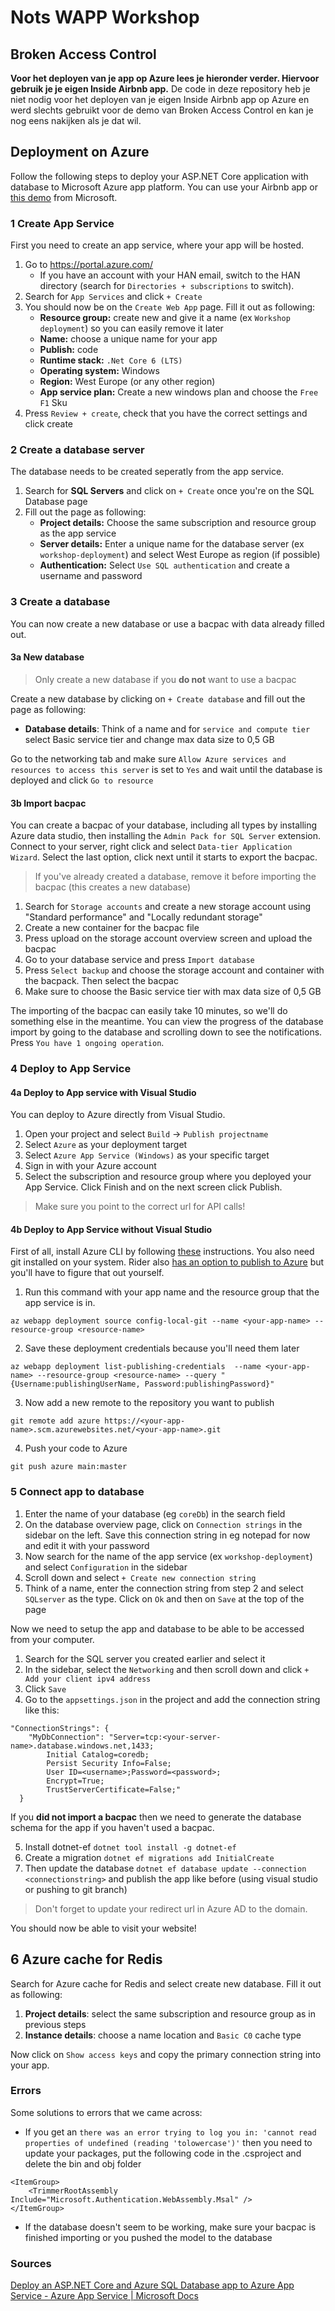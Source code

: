 # Nots WAPP Workshop

## Broken Access Control

**Voor het deployen van je app op Azure lees je hieronder verder. Hiervoor gebruik je je eigen Inside Airbnb app.** De code in deze repository heb je niet nodig voor het deployen van je eigen Inside Airbnb app op Azure en werd slechts gebruikt voor de demo van Broken Access Control en kan je nog eens nakijken als je dat wil.

## Deployment on Azure

Follow the following steps to deploy your ASP.NET Core application with database to Microsoft Azure app platform. You can use your Airbnb app or [this demo](https://github.com/Azure-Samples/msdocs-app-service-sqldb-dotnetcore/archive/refs/heads/main.zip) from Microsoft.

### 1 Create App Service

First you need to create an app service, where your app will be hosted.

1. Go to https://portal.azure.com/
	 - If you have an account with your HAN email, switch to the HAN directory (search for ``Directories + subscriptions`` to switch).
2. Search for ``App Services`` and click ``+ Create``
3. You should now be on the ``Create Web App`` page. Fill it out as following:
	- **Resource group:** create new and give it a name (ex ``Workshop deployment``) so you can easily remove it later
	- **Name:** choose a unique name for your app
	- **Publish:** code
	- **Runtime stack:** ``.Net Core 6 (LTS)``
	- **Operating system:** Windows
	- **Region:** West Europe (or any other region)
	- **App service plan:** Create a new windows plan and choose the ``Free F1`` Sku 
4. Press ``Review + create``, check that you have the correct settings and click create

### 2 Create a database server

The database needs to be created seperatly from the app service.

1. Search for **SQL Servers** and click on ``+ Create`` once you're on the SQL Database page
2. Fill out the page as following:
	- **Project details:** Choose the same subscription and resource group as the app service
	- **Server details:** Enter a unique name for the database server (ex ``workshop-deployment``) and select West Europe as region (if possible)
	- **Authentication:** Select ``Use SQL authentication`` and create a username and password

### 3 Create a database

You can now create a new database or use a bacpac with data already filled out.

#### 3a New database

 > Only create a new database if you **do not** want to use a bacpac

Create a new database by clicking on ``+ Create database`` and fill out the page as following:
 - **Database details**: Think of a name and for ``service and compute tier`` select Basic service tier and change max data size to 0,5 GB

Go to the networking tab and make sure ``Allow Azure services and resources to access this server`` is set to ``Yes`` and wait until the database is deployed and click ``Go to resource``
	
#### 3b Import bacpac

You can create a bacpac of your database, including all types by installing Azure data studio, then installing the ``Admin Pack for SQL Server`` extension. Connect to your server, right click and select ``Data-tier Application Wizard``. Select the last option, click next until it starts to export the bacpac.

> If you've already created a database, remove it before importing the bacpac (this creates a new database)

1. Search for ``Storage accounts`` and create a new storage account using "Standard performance" and "Locally redundant storage"
2. Create a new container for the bacpac file
3. Press upload on the storage account overview screen and upload the bacpac
4. Go to your database service and press ``Import database``
5. Press ``Select backup``  and choose the storage account and container with the bacpack. Then select the bacpac
6. Make sure to choose the Basic service tier with max data size of 0,5 GB

The importing of the bacpac can easily take 10 minutes, so we'll do something else in the meantime. You can view the progress of the database import by going to the database and scrolling down to see the notifications. Press ``You have 1 ongoing operation``.

### 4 Deploy to App Service

#### 4a Deploy to App service with Visual Studio

You can deploy to Azure directly from Visual Studio.

1. Open your project and select ``Build`` -> ``Publish projectname``
2. Select ``Azure`` as your deployment target
3. Select ``Azure App Service (Windows)`` as your specific target
4. Sign in with your Azure account
5. Select the subscription and resource group where you deployed your App Service. Click Finish and on the next screen click Publish.

 > Make sure you point to the correct url for API calls!

#### 4b Deploy to App Service without Visual Studio

First of all, install Azure CLI by following [these](https://docs.microsoft.com/en-us/cli/azure/install-azure-cli#install) instructions. You also need git installed on your system. Rider also [has an option to publish to Azure](https://blog.jetbrains.com/dotnet/2020/03/17/publishing-applications-iis-azure-aws-using-rider/) but you'll have to figure that out yourself.

1. Run this command with your app name and the resource group that the app service is in.

``az webapp deployment source config-local-git --name <your-app-name> --resource-group <resource-name>``

2. Save these deployment credentials because you'll need them later

``az webapp deployment list-publishing-credentials  --name <your-app-name> --resource-group <resource-name> --query "{Username:publishingUserName, Password:publishingPassword}"``

3. Now add a new remote to the repository you want to publish

``git remote add azure https://<your-app-name>.scm.azurewebsites.net/<your-app-name>.git``

4. Push your code to Azure

``git push azure main:master``

### 5 Connect app to database

1. Enter the name of your database (eg ``coreDb``) in the search field
2. On the database overview page, click on ``Connection strings`` in the sidebar on the left. Save this connection string in eg notepad for now and edit it with your password
3. Now search for the name of the app service (ex ``workshop-deployment``) and select ``Configuration`` in the sidebar
4. Scroll down and select ``+ Create new connection string``
5. Think of a name, enter the connection string from step 2 and select ``SQLserver`` as the type. Click on ``Ok`` and then on ``Save`` at the top of the page

Now we need to setup the app and database to be able to be accessed from your computer.

1. Search for the SQL server you created earlier and select it
2. In the sidebar, select the ``Networking`` and then scroll down and click ``+ Add your client ipv4 address``
3. Click ``Save``
4. Go to the ``appsettings.json`` in the project and add the connection string like this:

```
"ConnectionStrings": {
    "MyDbConnection": "Server=tcp:<your-server-name>.database.windows.net,1433;
        Initial Catalog=coredb;
        Persist Security Info=False;
        User ID=<username>;Password=<password>;
        Encrypt=True;
        TrustServerCertificate=False;"
  }
  ```
  
If you **did not import a bacpac** then we need to generate the database schema for the app if you haven't used a bacpac.

5. Install dotnet-ef ``dotnet tool install -g dotnet-ef``
6. Create a migration ``dotnet ef migrations add InitialCreate ``
7. Then update the database ``dotnet ef database update --connection <connectionstring>`` and publish the app like before (using visual studio or pushing to git branch)

 > Don't forget to update your redirect url in Azure AD to the domain.

You should now be able to visit your website!

## 6 Azure cache for Redis

Search for Azure cache for Redis and select create new database. Fill it out as following:

1. **Project details**: select the same subscription and resource group as in previous steps
2. **Instance details**: choose a name location and ``Basic C0`` cache type

Now click on ``Show access keys`` and copy the primary connection string into your app.

### Errors

Some solutions to errors that we came across:

 - If you get an ``there was an error trying to log you in: 'cannot read properties of undefined (reading 'tolowercase')'`` then you need to update your packages, put the following code in the .csproject and delete the bin and obj folder
```
<ItemGroup>
	<TrimmerRootAssembly Include="Microsoft.Authentication.WebAssembly.Msal" />
</ItemGroup>
```
 - If the database doesn't seem to be working, make sure your bacpac is finished importing or you pushed the model to the database

### Sources

[Deploy an ASP.NET Core and Azure SQL Database app to Azure App Service - Azure App Service | Microsoft Docs](https://docs.microsoft.com/en-us/azure/app-service/tutorial-dotnetcore-sqldb-app?tabs=azure-portal%2Cvisualstudio-deploy%2Cdeploy-instructions-azure-portal%2Cazure-portal-logs%2Cazure-portal-resources)

